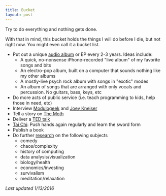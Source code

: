 ```yaml
---
title: Bucket
layout: post
---
```

Try to do everything and nothing gets done.

With that in mind, this bucket holds the things I will do before I die, but not right now.  You might even call it a bucket list.

  - Put out a unique [audio album](https://ryanbarringtoncox.bandcamp.com/) or EP every 2-3 years.  Ideas include:
    - A quick, no-nonsense iPhone-recorded "live album" of my favorite songs and bits
    - An electro-pop album, built on a computer that sounds nothing like my other albums
    - A mostly-live psych rock album with songs in "exotic" modes 
    - An album of songs that are arranged with only vocals and percussion.  No guitars, bass, keys, etc
  - Do more acts of public service (i.e. teach programming to kids, help those in need, etc)
  - Interview [Modulogeek](http://modulogeek.com/) and [Joey Kneiser](http://joeykneiser.com)
  - Tell a story on [The Moth](http://themoth.org/)
  - Deliver a [TED talk](https://www.ted.com/talks)
  - [Tai Chi]({{site.url}}/relax): Push hands again regularly and learn the sword form
  - Publish a book
  - Do further [research]({{site.url}}/book-notes) on the following subjects
    - comedy
    - chaos/complexity
    - history of computing
    - data analysis/visualization
    - biology/health
    - economics/investing
    - survivalism
    - meditation/relaxation

*Last updated 1/13/2016*
